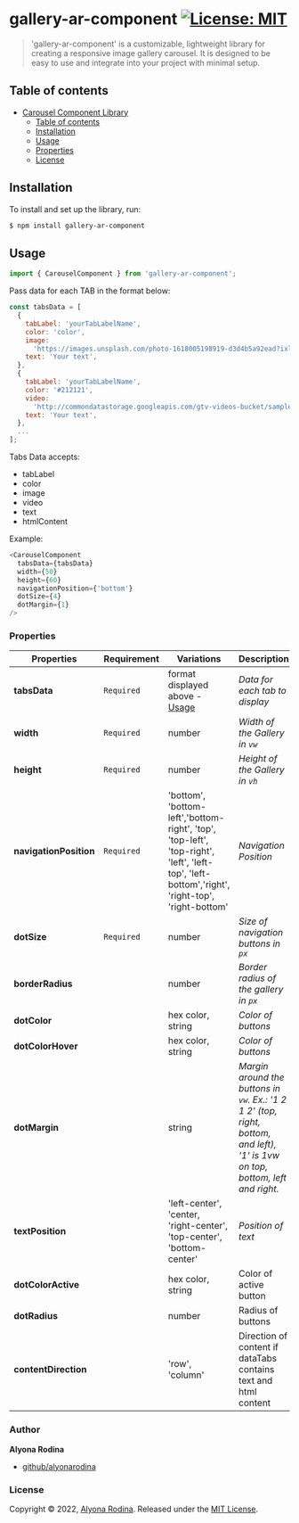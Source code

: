 # gallery-ar-component [![License: MIT](https://img.shields.io/badge/License-MIT-green.svg)](https://opensource.org/licenses/MIT)

> 'gallery-ar-component' is a customizable, lightweight library for creating a responsive image gallery carousel. It is designed to be easy to use and integrate into your project with minimal setup.

## Table of contents

- [Carousel Component Library](#project-name)
  - [Table of contents](#table-of-contents)
  - [Installation](#installation)
  - [Usage](#usage)
  - [Properties](#properties)
  - [License](#license)

## Installation

To install and set up the library, run:

```sh
$ npm install gallery-ar-component
```

## Usage

```js
import { CarouselComponent } from 'gallery-ar-component';
```

Pass data for each TAB in the format below:

```js
const tabsData = [
  {
    tabLabel: 'yourTabLabelName',
    color: 'color',
    image:
      'https://images.unsplash.com/photo-1618005198919-d3d4b5a92ead?ixlib=rb-4.0.3&ixid=MnwxMjA3fDB8MHxwaG90by1wYWdlfHx8fGVufDB8fHx8&auto=format&fit=crop&w=1674&q=80',
    text: 'Your text',
  },
  {
    tabLabel: 'yourTabLabelName',
    color: '#212121',
    video:
      'http://commondatastorage.googleapis.com/gtv-videos-bucket/sample/BigBuckBunny.mp4',
    text: 'Your text',
  },
  ...
];
```

Tabs Data accepts:

- tabLabel
- color
- image
- video
- text
- htmlContent

Example:

```js
<CarouselComponent
  tabsData={tabsData}
  width={50}
  height={60}
  navigationPosition={'bottom'}
  dotSize={4}
  dotMargin={1}
/>
```

### Properties

| Properties             | Requirement | Variations                                                                                                                                     | Description                                                                                                                    |
| ---------------------- | ----------- | ---------------------------------------------------------------------------------------------------------------------------------------------- | ------------------------------------------------------------------------------------------------------------------------------ |
| **tabsData**           | `Required`  | format displayed above - [Usage](#usage)                                                                                                       | _Data for each tab to display_                                                                                                 |
| **width**              | `Required`  | number                                                                                                                                         | _Width of the Gallery in `vw`_                                                                                                 |
| **height**             | `Required`  | number                                                                                                                                         | _Height of the Gallery in `vh`_                                                                                                |
| **navigationPosition** | `Required`  | 'bottom', 'bottom-left','bottom-right', 'top', 'top-left', 'top-right', 'left', 'left-top', 'left-bottom','right', 'right-top', 'right-bottom' | _Navigation Position_                                                                                                          |
| **dotSize**            | `Required`  | number                                                                                                                                         | _Size of navigation buttons in `px`_                                                                                           |
| **borderRadius**       |             | number                                                                                                                                         | _Border radius of the gallery in `px`_                                                                                         |
| **dotColor**           |             | hex color, string                                                                                                                              | _Color of buttons_                                                                                                             |
| **dotColorHover**      |             | hex color, string                                                                                                                              | _Color of buttons_                                                                                                             |
| **dotMargin**          |             | string                                                                                                                                         | _Margin around the buttons in `vw`. Ex.: '1 2 1 2' (top, right, bottom, and left), '1' is 1vw on top, bottom, left and right._ |
| **textPosition**       |             | 'left-center', 'center, 'right-center', 'top-center', 'bottom-center'                                                                          | _Position of text_                                                                                                             |
| **dotColorActive**     |             | hex color, string                                                                                                                              | Color of active button                                                                                                         |
| **dotRadius**          |             | number                                                                                                                                         | Radius of buttons                                                                                                              |
| **contentDirection**   |             | 'row', 'column'                                                                                                                                | Direction of content if dataTabs contains text and html content                                                                |

### Author

**Alyona Rodina**

- [github/alyonarodina](https://github.com/talrodin)

### License

Copyright © 2022, [Alyona Rodina](https://github.com/TalRodin).
Released under the [MIT License](LICENSE).
